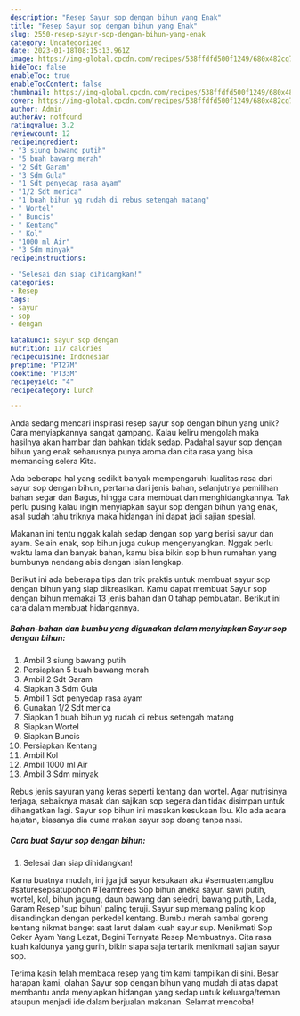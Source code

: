 ```yaml
---
description: "Resep Sayur sop dengan bihun yang Enak"
title: "Resep Sayur sop dengan bihun yang Enak"
slug: 2550-resep-sayur-sop-dengan-bihun-yang-enak
category: Uncategorized
date: 2023-01-18T08:15:13.961Z
image: https://img-global.cpcdn.com/recipes/538ffdfd500f1249/680x482cq70/sayur-sop-dengan-bihun-foto-resep-utama.jpg
hideToc: false
enableToc: true
enableTocContent: false
thumbnail: https://img-global.cpcdn.com/recipes/538ffdfd500f1249/680x482cq70/sayur-sop-dengan-bihun-foto-resep-utama.jpg
cover: https://img-global.cpcdn.com/recipes/538ffdfd500f1249/680x482cq70/sayur-sop-dengan-bihun-foto-resep-utama.jpg
author: Admin
authorAv: notfound
ratingvalue: 3.2
reviewcount: 12
recipeingredient:
- "3 siung bawang putih"
- "5 buah bawang merah"
- "2 Sdt Garam"
- "3 Sdm Gula"
- "1 Sdt penyedap rasa ayam"
- "1/2 Sdt merica"
- "1 buah bihun yg rudah di rebus setengah matang"
- " Wortel"
- " Buncis"
- " Kentang"
- " Kol"
- "1000 ml Air"
- "3 Sdm minyak"
recipeinstructions:

- "Selesai dan siap dihidangkan!"
categories:
- Resep
tags:
- sayur
- sop
- dengan

katakunci: sayur sop dengan 
nutrition: 117 calories
recipecuisine: Indonesian
preptime: "PT27M"
cooktime: "PT33M"
recipeyield: "4"
recipecategory: Lunch

---
```





Anda sedang mencari inspirasi resep sayur sop dengan bihun yang unik? Cara menyiapkannya sangat gampang. Kalau keliru mengolah maka hasilnya akan hambar dan bahkan tidak sedap. Padahal sayur sop dengan bihun yang enak seharusnya punya aroma dan cita rasa yang bisa memancing selera Kita.





Ada beberapa hal yang sedikit banyak mempengaruhi kualitas rasa dari sayur sop dengan bihun, pertama dari jenis bahan, selanjutnya pemilihan bahan segar dan Bagus, hingga cara membuat dan menghidangkannya. Tak perlu pusing kalau ingin menyiapkan sayur sop dengan bihun yang enak,      asal sudah tahu triknya maka hidangan ini dapat jadi sajian spesial.














Makanan ini tentu nggak kalah sedap dengan sop yang berisi sayur dan ayam. Selain enak, sop bihun juga cukup mengenyangkan. Nggak perlu waktu lama dan banyak bahan, kamu bisa bikin sop bihun rumahan yang bumbunya nendang abis dengan isian lengkap.






Berikut ini ada beberapa tips dan trik praktis untuk membuat sayur sop dengan bihun yang siap dikreasikan. Kamu dapat membuat Sayur sop dengan bihun memakai 13 jenis bahan dan 0 tahap pembuatan. Berikut ini cara dalam membuat hidangannya.

<!--inarticleads1-->

##### Bahan-bahan dan bumbu yang digunakan dalam menyiapkan Sayur sop dengan bihun:

1. Ambil 3 siung bawang putih
1. Persiapkan 5 buah bawang merah
1. Ambil 2 Sdt Garam
1. Siapkan 3 Sdm Gula
1. Ambil 1 Sdt penyedap rasa ayam
1. Gunakan 1/2 Sdt merica
1. Siapkan 1 buah bihun yg rudah di rebus setengah matang
1. Siapkan  Wortel
1. Siapkan  Buncis
1. Persiapkan  Kentang
1. Ambil  Kol
1. Ambil 1000 ml Air
1. Ambil 3 Sdm minyak


Rebus jenis sayuran yang keras seperti kentang dan wortel. Agar nutrisinya terjaga, sebaiknya masak dan sajikan sop segera dan tidak disimpan untuk dihangatkan lagi. Sayur sop bihun ini masakan kesukaan Ibu. Klo ada acara hajatan, biasanya dia cuma makan sayur sop doang tanpa nasi. 

<!--inarticleads2-->

##### Cara buat Sayur sop dengan bihun:


1. Selesai dan siap dihidangkan!

Karna buatnya mudah, ini jga jdi sayur kesukaan aku #semuatentangIbu #saturesepsatupohon #Teamtrees Sop bihun aneka sayur. sawi putih, wortel, kol, bihun jagung, daun bawang dan seledri, bawang putih, Lada, Garam Resep &#39;sup bihun&#39; paling teruji. Sayur sup memang paling klop disandingkan dengan perkedel kentang. Bumbu merah sambal goreng kentang nikmat banget saat larut dalam kuah sayur sup. Menikmati Sop Ceker Ayam Yang Lezat, Begini Ternyata Resep Membuatnya. Cita rasa kuah kaldunya yang gurih, bikin siapa saja tertarik menikmati sajian sayur sop. 

Terima kasih telah membaca resep yang tim kami tampilkan di sini. Besar harapan kami, olahan Sayur sop dengan bihun yang mudah di atas dapat membantu anda menyiapkan hidangan yang sedap untuk keluarga/teman ataupun menjadi ide dalam berjualan makanan. Selamat mencoba!
